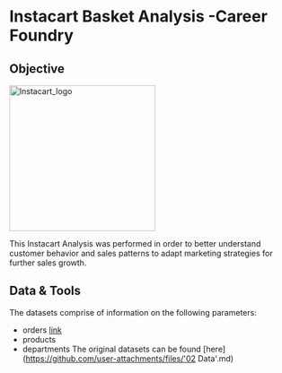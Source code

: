 # Instacart Basket Analysis -Career Foundry
## Objective 
<img width="260" alt="Instacart_logo " src="https://github.com/Nancy-Kolaski/Python-Instacart-Analysis/assets/172224909/e847a74b-0a70-43f6-8bc9-2cb4a158f430">

This Instacart Analysis was performed in order to better understand customer behavior and sales patterns to adapt marketing strategies for further sales growth.
## Data & Tools
The datasets comprise of information on the following parameters:
- orders [link](/Documentation/orders.csv)
- products
- departments
The original datasets can be found
[here](https://github.com/user-attachments/files/'02 Data'.md)
